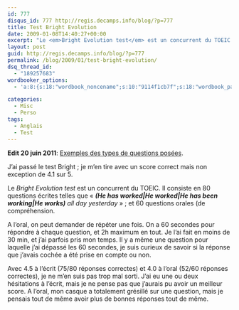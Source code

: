 ```yaml
---
id: 777
disqus_id: 777 http://regis.decamps.info/blog/?p=777
title: Test Bright Evolution
date: 2009-01-08T14:40:27+00:00
excerpt: "Le <em>Bright Evolution test</em> est un concurrent du TOEIC. J'ai 4.1/5"
layout: post
guid: http://regis.decamps.info/blog/?p=777
permalink: /blog/2009/01/test-bright-evolution/
dsq_thread_id:
  - "189257683"
wordbooker_options:
  - 'a:8:{s:18:"wordbook_noncename";s:10:"9114f1cb7f";s:18:"wordbook_page_post";s:4:"-100";s:18:"wordbook_orandpage";s:1:"2";s:23:"wordbook_default_author";s:1:"1";s:23:"wordbook_extract_length";s:3:"256";s:19:"wordbook_actionlink";s:3:"300";s:18:"wordbook_attribute";s:0:"";s:29:"wordbooker_status_update_text";s:33:"New blog post :  %title% - %link%";}'

categories:
  - Misc
  - Perso
tags:
  - Anglais
  - Test
---
```

**Edit 20 juin 2011**: [Exemples des types de questions posées](http://regis.decamps.info/blog/2011/06/test-bright-quelques-exemples/).

J’ai passé le test Bright ; je m’en tire avec un score correct mais non exception de 4.1 sur 5.

  
Le _Bright Evolution test_ est un concurrent du TOEIC. Il consiste en 80 questions écrites telles que « _**(**He has worked**|**He worked**|**He has been working**|**He works**)** all day yesterday_ » ; et 60 questions orales (de compréhension.

A l’oral, on peut demander de répéter une fois. On a 60 secondes pour répondre à chaque question, et 2h maximum en tout. Je l’ai fait en moins de 30 min, et j’ai parfois pris mon temps. Il y a même une question pour laquelle j’ai dépassé les 60 secondes, je suis curieux de savoir si la réponse que j’avais cochée a été prise en compte ou non.

Avec 4.5 à l’écrit (75/80 réponses correctes) et 4.0 à l’oral (52/60 réponses correctes), je ne m’en suis pas trop mal sorti. J’ai eu une ou deux hésitations à l’écrit, mais je ne pense pas que j’aurais pu avoir un meilleur score. A l’oral, mon casque a totalement grésillé sur une question, mais je pensais tout de même avoir plus de bonnes réponses tout de même.
